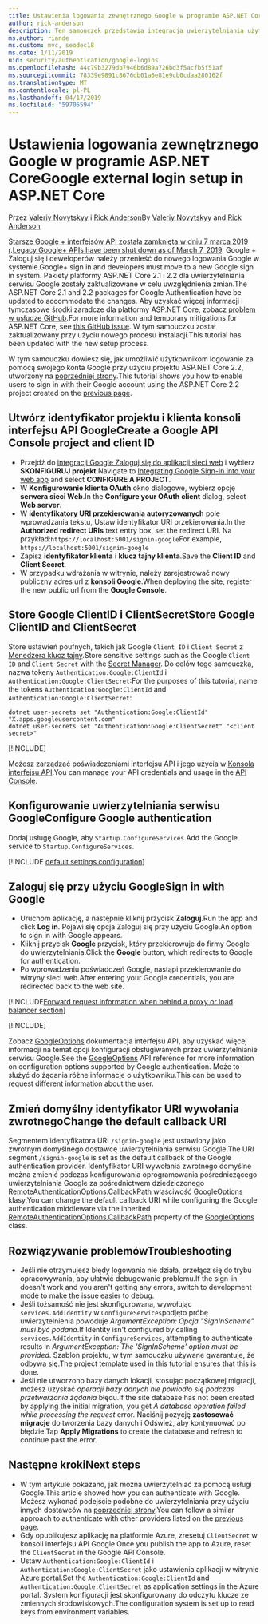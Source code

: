 ```yaml
---
title: Ustawienia logowania zewnętrznego Google w programie ASP.NET Core
author: rick-anderson
description: Ten samouczek przedstawia integracja uwierzytelniania użytkownika konta Google do istniejącej aplikacji platformy ASP.NET Core.
ms.author: riande
ms.custom: mvc, seodec18
ms.date: 1/11/2019
uid: security/authentication/google-logins
ms.openlocfilehash: 44c79b3279db7946b6d89a726bd3f5acfb5f51af
ms.sourcegitcommit: 78339e9891c8676db01a6e81e9cb0cdaa280162f
ms.translationtype: MT
ms.contentlocale: pl-PL
ms.lasthandoff: 04/17/2019
ms.locfileid: "59705594"
---
```

# <a name="google-external-login-setup-in-aspnet-core"></a><span data-ttu-id="d2752-103">Ustawienia logowania zewnętrznego Google w programie ASP.NET Core</span><span class="sxs-lookup"><span data-stu-id="d2752-103">Google external login setup in ASP.NET Core</span></span>

<span data-ttu-id="d2752-104">Przez [Valeriy Novytskyy](https://github.com/01binary) i [Rick Anderson](https://twitter.com/RickAndMSFT)</span><span class="sxs-lookup"><span data-stu-id="d2752-104">By [Valeriy Novytskyy](https://github.com/01binary) and [Rick Anderson](https://twitter.com/RickAndMSFT)</span></span>

<span data-ttu-id="d2752-105">[Starsze Google + interfejsów API została zamknięta w dniu 7 marca 2019 r](https://developers.google.com/+/api-shutdown).</span><span class="sxs-lookup"><span data-stu-id="d2752-105">[Legacy Google+ APIs have been shut down as of March 7, 2019](https://developers.google.com/+/api-shutdown).</span></span> <span data-ttu-id="d2752-106">Google + Zaloguj się i deweloperów należy przenieść do nowego logowania Google w systemie.</span><span class="sxs-lookup"><span data-stu-id="d2752-106">Google+ sign in and developers must move to a new Google sign in system.</span></span> <span data-ttu-id="d2752-107">Pakiety platformy ASP.NET Core 2.1 i 2.2 dla uwierzytelniania serwisu Google zostały zaktualizowane w celu uwzględnienia zmian.</span><span class="sxs-lookup"><span data-stu-id="d2752-107">The ASP.NET Core 2.1 and 2.2 packages for Google Authentication have be updated to accommodate the changes.</span></span> <span data-ttu-id="d2752-108">Aby uzyskać więcej informacji i tymczasowe środki zaradcze dla platformy ASP.NET Core, zobacz [problem w usłudze GitHub](https://github.com/aspnet/AspNetCore/issues/6486).</span><span class="sxs-lookup"><span data-stu-id="d2752-108">For more information and temporary mitigations for ASP.NET Core, see [this GitHub issue](https://github.com/aspnet/AspNetCore/issues/6486).</span></span> <span data-ttu-id="d2752-109">W tym samouczku został zaktualizowany przy użyciu nowego procesu instalacji.</span><span class="sxs-lookup"><span data-stu-id="d2752-109">This tutorial has been updated with the new setup process.</span></span>

<span data-ttu-id="d2752-110">W tym samouczku dowiesz się, jak umożliwić użytkownikom logowanie za pomocą swojego konta Google przy użyciu projektu ASP.NET Core 2.2, utworzony na [poprzedniej strony](xref:security/authentication/social/index).</span><span class="sxs-lookup"><span data-stu-id="d2752-110">This tutorial shows you how to enable users to sign in with their Google account using the ASP.NET Core 2.2 project created on the [previous page](xref:security/authentication/social/index).</span></span>

## <a name="create-a-google-api-console-project-and-client-id"></a><span data-ttu-id="d2752-111">Utwórz identyfikator projektu i klienta konsoli interfejsu API Google</span><span class="sxs-lookup"><span data-stu-id="d2752-111">Create a Google API Console project and client ID</span></span>

* <span data-ttu-id="d2752-112">Przejdź do [integracji Google Zaloguj się do aplikacji sieci web](https://developers.google.com/identity/sign-in/web/devconsole-project) i wybierz **SKONFIGURUJ projekt**.</span><span class="sxs-lookup"><span data-stu-id="d2752-112">Navigate to [Integrating Google Sign-In into your web app](https://developers.google.com/identity/sign-in/web/devconsole-project) and select **CONFIGURE A PROJECT**.</span></span>
* <span data-ttu-id="d2752-113">W **Konfigurowanie klienta OAuth** okno dialogowe, wybierz opcję **serwera sieci Web**.</span><span class="sxs-lookup"><span data-stu-id="d2752-113">In the **Configure your OAuth client** dialog, select **Web server**.</span></span>
* <span data-ttu-id="d2752-114">W **identyfikatory URI przekierowania autoryzowanych** pole wprowadzania tekstu, Ustaw identyfikator URI przekierowania.</span><span class="sxs-lookup"><span data-stu-id="d2752-114">In the **Authorized redirect URIs** text entry box, set the redirect URI.</span></span> <span data-ttu-id="d2752-115">Na przykład:`https://localhost:5001/signin-google`</span><span class="sxs-lookup"><span data-stu-id="d2752-115">For example, `https://localhost:5001/signin-google`</span></span>
* <span data-ttu-id="d2752-116">Zapisz **identyfikator klienta** i **klucz tajny klienta**.</span><span class="sxs-lookup"><span data-stu-id="d2752-116">Save the **Client ID** and **Client Secret**.</span></span>
* <span data-ttu-id="d2752-117">W przypadku wdrażania w witrynie, należy zarejestrować nowy publiczny adres url z **konsoli Google**.</span><span class="sxs-lookup"><span data-stu-id="d2752-117">When deploying the site, register the new public url from the **Google Console**.</span></span>

## <a name="store-google-clientid-and-clientsecret"></a><span data-ttu-id="d2752-118">Store Google ClientID i ClientSecret</span><span class="sxs-lookup"><span data-stu-id="d2752-118">Store Google ClientID and ClientSecret</span></span>

<span data-ttu-id="d2752-119">Store ustawień poufnych, takich jak Google `Client ID` i `Client Secret` z [Menedżera klucz tajny](xref:security/app-secrets).</span><span class="sxs-lookup"><span data-stu-id="d2752-119">Store sensitive settings such as the Google `Client ID` and `Client Secret` with the [Secret Manager](xref:security/app-secrets).</span></span> <span data-ttu-id="d2752-120">Do celów tego samouczka, nazwa tokeny `Authentication:Google:ClientId` i `Authentication:Google:ClientSecret`:</span><span class="sxs-lookup"><span data-stu-id="d2752-120">For the purposes of this tutorial, name the tokens `Authentication:Google:ClientId` and `Authentication:Google:ClientSecret`:</span></span>

```console
dotnet user-secrets set "Authentication:Google:ClientId" "X.apps.googleusercontent.com"
dotnet user-secrets set "Authentication:Google:ClientSecret" "<client secret>"
```

[!INCLUDE[](~/includes/environmentVarableColon.md)]

<span data-ttu-id="d2752-121">Możesz zarządzać poświadczeniami interfejsu API i jego użycia w [Konsola interfejsu API](https://console.developers.google.com/apis/dashboard).</span><span class="sxs-lookup"><span data-stu-id="d2752-121">You can manage your API credentials and usage in the [API Console](https://console.developers.google.com/apis/dashboard).</span></span>

## <a name="configure-google-authentication"></a><span data-ttu-id="d2752-122">Konfigurowanie uwierzytelniania serwisu Google</span><span class="sxs-lookup"><span data-stu-id="d2752-122">Configure Google authentication</span></span>

<span data-ttu-id="d2752-123">Dodaj usługę Google, aby `Startup.ConfigureServices`.</span><span class="sxs-lookup"><span data-stu-id="d2752-123">Add the Google service to `Startup.ConfigureServices`.</span></span>

[!INCLUDE [default settings configuration](includes/default-settings2-2.md)]

## <a name="sign-in-with-google"></a><span data-ttu-id="d2752-124">Zaloguj się przy użyciu Google</span><span class="sxs-lookup"><span data-stu-id="d2752-124">Sign in with Google</span></span>

* <span data-ttu-id="d2752-125">Uruchom aplikację, a następnie kliknij przycisk **Zaloguj**.</span><span class="sxs-lookup"><span data-stu-id="d2752-125">Run the app and click **Log in**.</span></span> <span data-ttu-id="d2752-126">Pojawi się opcja Zaloguj się przy użyciu Google.</span><span class="sxs-lookup"><span data-stu-id="d2752-126">An option to sign in with Google appears.</span></span>
* <span data-ttu-id="d2752-127">Kliknij przycisk **Google** przycisk, który przekierowuje do firmy Google do uwierzytelniania.</span><span class="sxs-lookup"><span data-stu-id="d2752-127">Click the **Google** button, which redirects to Google for authentication.</span></span>
* <span data-ttu-id="d2752-128">Po wprowadzeniu poświadczeń Google, nastąpi przekierowanie do witryny sieci web.</span><span class="sxs-lookup"><span data-stu-id="d2752-128">After entering your Google credentials, you are redirected back to the web site.</span></span>

[!INCLUDE[Forward request information when behind a proxy or load balancer section](includes/forwarded-headers-middleware.md)]

[!INCLUDE[](includes/chain-auth-providers.md)]

<span data-ttu-id="d2752-129">Zobacz [GoogleOptions](/dotnet/api/microsoft.aspnetcore.authentication.google.googleoptions) dokumentacja interfejsu API, aby uzyskać więcej informacji na temat opcji konfiguracji obsługiwanych przez uwierzytelnianie serwisu Google.</span><span class="sxs-lookup"><span data-stu-id="d2752-129">See the [GoogleOptions](/dotnet/api/microsoft.aspnetcore.authentication.google.googleoptions) API reference for more information on configuration options supported by Google authentication.</span></span> <span data-ttu-id="d2752-130">Może to służyć do żądania różne informacje o użytkowniku.</span><span class="sxs-lookup"><span data-stu-id="d2752-130">This can be used to request different information about the user.</span></span>

## <a name="change-the-default-callback-uri"></a><span data-ttu-id="d2752-131">Zmień domyślny identyfikator URI wywołania zwrotnego</span><span class="sxs-lookup"><span data-stu-id="d2752-131">Change the default callback URI</span></span>

<span data-ttu-id="d2752-132">Segmentem identyfikatora URI `/signin-google` jest ustawiony jako zwrotnym domyślnego dostawcę uwierzytelniania serwisu Google.</span><span class="sxs-lookup"><span data-stu-id="d2752-132">The URI segment `/signin-google` is set as the default callback of the Google authentication provider.</span></span> <span data-ttu-id="d2752-133">Identyfikator URI wywołania zwrotnego domyślne można zmienić podczas konfigurowania oprogramowania pośredniczącego uwierzytelniania Google za pośrednictwem dziedziczonego [RemoteAuthenticationOptions.CallbackPath](/dotnet/api/microsoft.aspnetcore.authentication.remoteauthenticationoptions.callbackpath) właściwość [GoogleOptions](/dotnet/api/microsoft.aspnetcore.authentication.google.googleoptions) klasy.</span><span class="sxs-lookup"><span data-stu-id="d2752-133">You can change the default callback URI while configuring the Google authentication middleware via the inherited [RemoteAuthenticationOptions.CallbackPath](/dotnet/api/microsoft.aspnetcore.authentication.remoteauthenticationoptions.callbackpath) property of the [GoogleOptions](/dotnet/api/microsoft.aspnetcore.authentication.google.googleoptions) class.</span></span>

## <a name="troubleshooting"></a><span data-ttu-id="d2752-134">Rozwiązywanie problemów</span><span class="sxs-lookup"><span data-stu-id="d2752-134">Troubleshooting</span></span>

* <span data-ttu-id="d2752-135">Jeśli nie otrzymujesz błędy logowania nie działa, przełącz się do trybu opracowywania, aby ułatwić debugowanie problemu.</span><span class="sxs-lookup"><span data-stu-id="d2752-135">If the sign-in doesn't work and you aren't getting any errors, switch to development mode to make the issue easier to debug.</span></span>
* <span data-ttu-id="d2752-136">Jeśli tożsamość nie jest skonfigurowana, wywołując `services.AddIdentity` w `ConfigureServices`podjęto próbę uwierzytelnienia powoduje *ArgumentException: Opcja "SignInScheme" musi być podana*.</span><span class="sxs-lookup"><span data-stu-id="d2752-136">If Identity isn't configured by calling `services.AddIdentity` in `ConfigureServices`, attempting to authenticate results in *ArgumentException: The 'SignInScheme' option must be provided*.</span></span> <span data-ttu-id="d2752-137">Szablon projektu, w tym samouczku używane gwarantuje, że odbywa się.</span><span class="sxs-lookup"><span data-stu-id="d2752-137">The project template used in this tutorial ensures that this is done.</span></span>
* <span data-ttu-id="d2752-138">Jeśli nie utworzono bazy danych lokacji, stosując początkowej migracji, możesz uzyskać *operacji bazy danych nie powiodło się podczas przetwarzania żądania* błędu.</span><span class="sxs-lookup"><span data-stu-id="d2752-138">If the site database has not been created by applying the initial migration, you get *A database operation failed while processing the request* error.</span></span> <span data-ttu-id="d2752-139">Naciśnij pozycję **zastosować migracje** do tworzenia bazy danych i Odśwież, aby kontynuować po błędzie.</span><span class="sxs-lookup"><span data-stu-id="d2752-139">Tap **Apply Migrations** to create the database and refresh to continue past the error.</span></span>

## <a name="next-steps"></a><span data-ttu-id="d2752-140">Następne kroki</span><span class="sxs-lookup"><span data-stu-id="d2752-140">Next steps</span></span>

* <span data-ttu-id="d2752-141">W tym artykule pokazano, jak można uwierzytelniać za pomocą usługi Google.</span><span class="sxs-lookup"><span data-stu-id="d2752-141">This article showed how you can authenticate with Google.</span></span> <span data-ttu-id="d2752-142">Możesz wykonać podejście podobne do uwierzytelniania przy użyciu innych dostawców na [poprzedniej strony](xref:security/authentication/social/index).</span><span class="sxs-lookup"><span data-stu-id="d2752-142">You can follow a similar approach to authenticate with other providers listed on the [previous page](xref:security/authentication/social/index).</span></span>
* <span data-ttu-id="d2752-143">Gdy opublikujesz aplikację na platformie Azure, zresetuj `ClientSecret` w konsoli interfejsu API Google.</span><span class="sxs-lookup"><span data-stu-id="d2752-143">Once you publish the app to Azure, reset the `ClientSecret` in the Google API Console.</span></span>
* <span data-ttu-id="d2752-144">Ustaw `Authentication:Google:ClientId` i `Authentication:Google:ClientSecret` jako ustawienia aplikacji w witrynie Azure portal.</span><span class="sxs-lookup"><span data-stu-id="d2752-144">Set the `Authentication:Google:ClientId` and `Authentication:Google:ClientSecret` as application settings in the Azure portal.</span></span> <span data-ttu-id="d2752-145">System konfiguracji jest skonfigurowany do odczytu klucze ze zmiennych środowiskowych.</span><span class="sxs-lookup"><span data-stu-id="d2752-145">The configuration system is set up to read keys from environment variables.</span></span>
